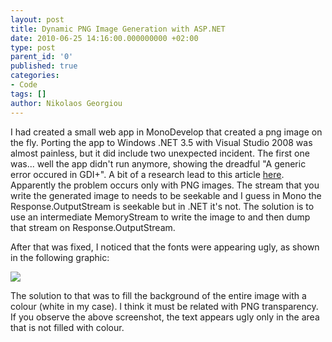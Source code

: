 ```yaml
---
layout: post
title: Dynamic PNG Image Generation with ASP.NET
date: 2010-06-25 14:16:00.000000000 +02:00
type: post
parent_id: '0'
published: true
categories:
- Code
tags: []
author: Nikolaos Georgiou
---
```


I had created a small web app in MonoDevelop that created a png image on the fly. Porting the app to Windows .NET 3.5 with Visual Studio 2008 was almost painless, but it did include two unexpected incident. The first one was... well the app didn't run anymore, showing the dreadful "A generic error occured in GDI+". A bit of a research lead to this article <a href="http://aspalliance.com/319">here</a>. Apparently the problem occurs only with PNG images. The stream that you write the generated image to needs to be seekable and I guess in Mono the Response.OutputStream is seekable but in .NET it's not. The solution is to use an intermediate MemoryStream to write the image to and then dump that stream on Response.OutputStream.

After that was fixed, I noticed that the fonts were appearing ugly, as shown in the following graphic:

<img src="{{ site.baseurl }}/assets/2010/png-ugly-fonts.png" />

The solution to that was to fill the background of the entire image with a colour (white in my case). I think it must be related with PNG transparency. If you observe the above screenshot, the text appears ugly only in the area that is not filled with colour.
